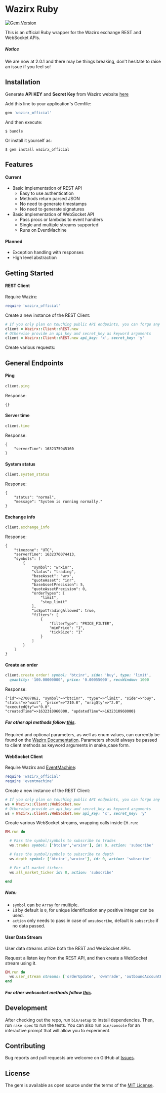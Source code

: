 # Wazirx Ruby

[![Gem Version](https://img.shields.io/badge/gem%20version-2.0.1-brightgreen?style=flat&logo=rubygems)](https://docs.wazirx.com)

This is an official Ruby wrapper for the Wazirx exchange REST and WebSocket APIs.

##### Notice

We are now at 2.0.1 and there may be things breaking, don't hesitate to raise an issue if you feel so!

## Installation
Generate **API KEY** and **Secret Key** from Wazirx website [here](https://wazirx.com/settings/keys)

Add this line to your application's Gemfile:

```ruby
gem 'wazirx_official'
```

And then execute:

    $ bundle

Or install it yourself as:

    $ gem install wazirx_official

## Features

#### Current

* Basic implementation of REST API
  * Easy to use authentication
  * Methods return parsed JSON
  * No need to generate timestamps
  * No need to generate signatures
* Basic implementation of WebSocket API
  * Pass procs or lambdas to event handlers
  * Single and multiple streams supported
  * Runs on EventMachine

#### Planned

* Exception handling with responses
* High level abstraction

## Getting Started

#### REST Client

Require Wazirx:

```ruby
require 'wazirx_official'
```

Create a new instance of the REST Client:

```ruby
# If you only plan on touching public API endpoints, you can forgo any arguments
client = Wazirx::Client::REST.new
# Otherwise provide an api_key and secret_key as keyword arguments
client = Wazirx::Client::REST.new api_key: 'x', secret_key: 'y'
```

Create various requests:

## General Endpoints

#### Ping

```ruby
client.ping
```
Response:
```json-doc
{}
```
#### Server time

```ruby
client.time
```
Response:
```json-doc
{
    "serverTime": 1632375945160
}
```
#### System status

```ruby
client.system_status
```
Response:
```json-doc
{
    "status": "normal",
    "message": "System is running normally."
}
```
#### Exchange info

```ruby
client.exchange_info
```
Response:
```json-doc
{
    "timezone": "UTC",
    "serverTime": 1632376074413,
    "symbols": [
        {
            "symbol": "wrxinr",
            "status": "trading",
            "baseAsset": "wrx",
            "quoteAsset": "inr",
            "baseAssetPrecision": 5,
            "quoteAssetPrecision": 0,
            "orderTypes": [
                "limit",
                "stop_limit"
            ],
            "isSpotTradingAllowed": true,
            "filters": [
                {
                    "filterType": "PRICE_FILTER",
                    "minPrice": "1",
                    "tickSize": "1"
                }
            ]
        }
    ]
}
```
#### Create an order
```ruby
client.create_order! symbol: 'btcinr', side: 'buy', type: 'limit',
  quantity: '100.00000000', price: '0.00055000', recvWindow: 1000
```
Response:
```json-doc
{"id"=>27007862, "symbol"=>"btcinr", "type"=>"limit", "side"=>"buy",
"status"=>"wait", "price"=>"210.0", "origQty"=>"2.0", "executedQty"=>"0.0",
"createdTime"=>1632310960000, "updatedTime"=>1632310960000}
```
##### For other api methods follow [this](https://github.com/WazirX/wazirx-connector-ruby/blob/master/lib/wazirx/client/rest/methods.rb).

Required and optional parameters, as well as enum values, can currently be found on the [Wazirx Documentation](https://docs.wazirx.com). Parameters should always be passed to client methods as keyword arguments in snake_case form.

#### WebSocket Client

Require Wazirx and [EventMachine](https://github.com/eventmachine/eventmachine):

```ruby
require 'wazirx_official'
require 'eventmachine'
```

Create a new instance of the REST Client:

```ruby
# If you only plan on touching public API endpoints, you can forgo any arguments
ws = Wazirx::Client::WebSocket.new
# Otherwise provide an api_key and secret_key as keyword arguments
ws = Wazirx::Client::WebSocket.new api_key: 'x', secret_key: 'y'
```

Create various WebSocket streams, wrapping calls inside `EM.run`:

```ruby
EM.run do

  # Pass the symbol/symbols to subscribe to trades
  ws.trades symbol: ['btcinr','wrxinr'], id: 0, action: 'subscribe'

  # Pass the symbol/symbols to subscribe to depth
  ws.depth symbol: ['btcinr','wrxinr'], id: 0, action: 'subscribe'

  # For all market tickers
  ws.all_market_ticker id: 0, action: 'subscribe'

end
```
##### Note:
* `symbol` can be `Array` for multiple.
* `id` by default is `0`, for unique identification any positive integer can be used.
* `action` only needs to pass in case of `unsubscribe`, default is `subscribe` if no data passed.
#### User Data Stream

User data streams utilize both the REST and WebSocket APIs.

Request a listen key from the REST API, and then create a WebSocket stream using it.

```ruby
EM.run do
  ws.user_stream streams: ['orderUpdate', 'ownTrade', 'outboundAccountPosition'], id: 0, action: 'subscribe'
end
```
##### For other websocket methods follow [this](https://github.com/WazirX/wazirx-connector-ruby/blob/master/lib/wazirx/client/websocket.rb).

## Development

After checking out the repo, run `bin/setup` to install dependencies. Then, run `rake spec` to run the tests. You can also run `bin/console` for an interactive prompt that will allow you to experiment.

## Contributing

Bug reports and pull requests are welcome on GitHub at [Issues](https://github.com/WazirX/wazirx-connector-ruby/issues).

## License

The gem is available as open source under the terms of the [MIT License](http://opensource.org/licenses/MIT).

